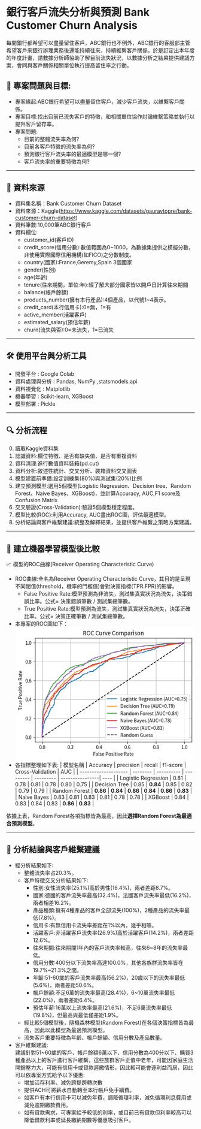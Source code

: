 # 銀行客戶流失分析與預測 Bank Customer Churn Analysis

每間銀行都希望可以盡量留住客戶，ABC銀行也不例外，ABC銀行的客服部主管希望客戶來銀行辦理業務後還能持續往來，持續維繫客戶關係，於是訂定出本年度的年度計畫，請數據分析師協助了解目前流失狀況，以數據分析之結果提供建議方案，會同與客戶關係相關單位執行提高留住率之行動。

## 🎯 專案問題與目標:

- 專案緣起:ABC銀行希望可以盡量留住客戶，減少客戶流失，以維繫客戶關係。
- 專案目標:找出目前已流失客戶的特徵，和相關單位協作討論維繫策略並執行以提升客戶留存率。
- 專案問題:
  - 目前的整體流失率為何?
  - 目前各客戶特徵的流失率為何?
  - 預測銀行客戶流失率的最適模型是哪一個?
  - 客戶流失率的重要特徵為何?

---

## 📂 資料來源

- 資料集名稱：Bank Customer Churn Dataset
- 資料來源：Kaggle(https://www.kaggle.com/datasets/gauravtopre/bank-customer-churn-dataset)
- 資料筆數:10,000筆ABC銀行客戶
- 資料欄位:
  - customer_id(客戶ID)
  - credit_score(信用分數):數值範圍為0~1000，為數據集提供之模擬分數，非使用實際國際信用機構(如FICO)之分數制度。
  - country(國家):France,Geremy,Spain 3個國家
  - gender(性別)
  - age(年齡)
  - tenure(往來期間，單位:年):經了解大部分國家皆以開戶日計算往來期間
  - balance(帳戶餘額)
  - products_number(擁有本行產品):4個產品，以代號1~4表示。
  - credit_card(本行信用卡):0=無，1=有
  - active_member(活躍客戶)
  - estimated_salary(預估年薪)
  - churn(流失與否):0=未流失，1=已流失
  
---

## 🛠️ 使用平台與分析工具

- 開發平台 : Google Colab
- 資料處理與分析 : Pandas, NumPy ,statsmodels.api
- 資料視覺化 : Matplotlib
- 機器學習 : Scikit-learn, XGBoost
- 模型部署 : Pickle

---

## 🔍 分析流程

0. 讀取Kaggle資料集
1. 認識資料:欄位特徵、是否有缺失值、是否有重複資料
2. 資料清理:進行數值資料裝箱(pd.cut)
3. 資料分析:敘述性統計、交叉分析、裝箱資料交叉圖表
4. 模型建置前準備:設定訓練集(80%)與測試集(20%)比例
5. 建立預測模型:選用5個模型(Logistic Regression、Decision tree、Random Forest、Naive Bayes、XGBoost)，並計算Accuracy, AUC,F1 score及Confusion Matrix
6. 交叉驗證(Cross-Validation):驗證5個模型穩定程度。
7. 模型比較(ROC):利用Accuracy, AUC畫出ROC圖，評估最適模型。
8. 分析結論與客戶維繫建議:統整及解釋結果，並提供客戶維繫之策略方案建議。

---

## 🤖 建立機器學習模型後比較

📈 模型的ROC曲線(Receiver Operating Characteristic Curve)
- ROC曲線:全名為Receiver Operating Characteristic Curve，其目的是呈現不同閾值(threshold，機率的門檻值)會對決策指標(TPR.FPR)的影響。
  - False Positive Rate:模型預測為非流失，測試集真實狀況為流失，決策錯誤比率。公式= 決策錯誤筆數 / 測試集總筆數。
  - True Positive Rate:模型預測為流失，測試集真實狀況為流失，決策正確比率。公式= 決策正確筆數 / 測試集總筆數。<br>
- 本專案的ROC圖如下：  
  ![ROC Curve Comparison](ROC_compare.png)<br>
- 各指標整理如下表:
| 模型名稱           | Accuracy | precision | recall   | f1-score | Cross-Validation | AUC | 
| -------------------- | -------- | ---------- | --------- | --------- | ----------------| ---- | 
| Logistic Regression | 0.81    | 0.78       | 0.81    | 0.78      | 0.80            | 0.75 | 
| Decision Tree       | 0.85    | **0.84**   | 0.85    | 0.82      | 0.79            | 0.79 | 
| Random Forest       | **0.86** | **0.84**  | **0.86**  | **0.84**   | **0.86**            | **0.83** | 
| Naive Bayes         | 0.83    | 0.81       | 0.83    | 0.81      | 0.78            | 0.78 | 
| XGBoost             | 0.84    | 0.83       | 0.84    | 0.83      | **0.86**            | **0.83** | 

依據上表，Random Forest各項指標皆為最高，因此**選擇Random Forest為最適合預測模型**。

---

## 📌 分析結論與客戶維繫建議

- 經分析結果如下:
  - 整體流失率占20.3%。
  - 客戶特徵交叉分析結果如下:
    - 性別:女性流失率(25.1%)高於男性(16.4%)，兩者差距8.7%。
    - 國家:德國的客戶流失率最高(32.4%)，法國客戶流失率最低(16.2%)，兩者相差16.2%。
    - 產品種類:擁有4種產品的客戶全部流失(100%)，2種產品的流失率最低(7.8%)。
    - 信用卡:有無信用卡流失率差距在1%以內，幾乎相等。
    - 活躍客戶:非活躍客戶流失率(26.9%)高於活躍客戶(14.2%)，兩者差距12.6%。
    - 往來期間:往來期間1年內的客戶流失率較高，往來6~8年的流失率最低。
    - 信用分數:400分以下流失率高達100.0%，其他各族群流失率皆在19.7%~21.3%之間。
    - 年齡:51-60歲的客戶流失率最高(56.2%)，20歲以下的流失率最低(5.6%)，兩者差距50.6%。
    - 帳戶餘額:不足6萬的流失率最高(28.4%)，6~10萬流失率最低(22.0%)，兩者差距6.4%。
    - 預估年薪:16萬以上流失率最高(21.6%)，不足6萬流失率最低(19.8%)，但最高與最低僅差距1.9%。
  - 經比較5個模型後，隨機森林模型(Random Forest)在各個決策指標皆為最高，因此以此模型為最適預測模型。
  - 流失客戶重要特徵為年齡、帳戶餘額、信用分數及產品數量。
- 客戶維繫建議:  
  建議針對51~60歲的客戶、帳戶餘額6萬以下、信用分數為400分以下、購買3種產品以上的客戶進行客戶維繫，這些族群客戶正值中老年，可能因家庭生活開銷壓力大，可能有信用卡或貸款遲繳情形，因此較可能會逐利益而居，因此可以依專案方式給予以下優惠:
  - 增加活存利率、減免跨提跨轉次數
  - 提供ACH可將薪水自動轉至本行帳戶免手續費。
  - 如客戶有本行信用卡可以減免年費，調降循環利率，減免循環利息費用或減免逾期繳款費用。
  - 如有貸款需求，可專案給予較低的利率，或目前已有貸款但利率較高可以降低借款利率或延長繳納期數等優惠吸引客戶。
